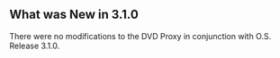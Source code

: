 
## What was New in 3.1.0

There were no modifications to the DVD Proxy in conjunction with O.S. Release 3.1.0.




